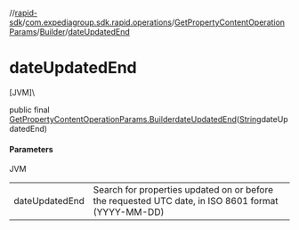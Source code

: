 //[rapid-sdk](../../../../index.md)/[com.expediagroup.sdk.rapid.operations](../../index.md)/[GetPropertyContentOperationParams](../index.md)/[Builder](index.md)/[dateUpdatedEnd](date-updated-end.md)

# dateUpdatedEnd

[JVM]\

public final [GetPropertyContentOperationParams.Builder](index.md)[dateUpdatedEnd](date-updated-end.md)([String](https://docs.oracle.com/javase/8/docs/api/java/lang/String.html)dateUpdatedEnd)

#### Parameters

JVM

| | |
|---|---|
| dateUpdatedEnd | Search for properties updated on or before the requested UTC date, in ISO 8601 format (YYYY-MM-DD) |
